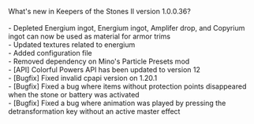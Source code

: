 What's new in Keepers of the Stones II version 1.0.0.36?<br/>
<br />- Depleted Energium ingot, Energium ingot, Amplifer drop, and Copyrium ingot can now be used as material for armor trims
<br />- Updated textures related to energium
<br />- Added configuration file
<br />- Removed dependency on Mino's Particle Presets mod
<br />- [API] Colorful Powers API has been updated to version 12
<br />- [Bugfix] Fixed invalid cpapi version on 1.20.1
<br />- [Bugfix] Fixed a bug where items without protection points disappeared when the stone or battery was activated
<br />- [Bugfix] Fixed a bug where animation was played by pressing the detransformation key without an active master effect